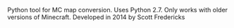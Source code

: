 Python tool for MC map conversion. Uses Python 2.7. Only works with older versions of Minecraft. Developed in 2014 by Scott Fredericks

